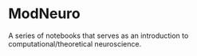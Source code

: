 # ModNeuro
A series of notebooks that serves as an introduction to computational/theoretical neuroscience.
